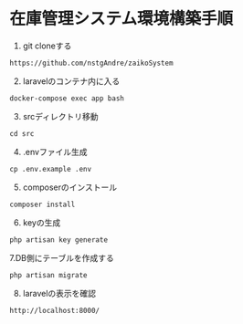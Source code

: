 # 在庫管理システム環境構築手順

1. git cloneする
```
https://github.com/nstgAndre/zaikoSystem
```
2. laravelのコンテナ内に入る
```
docker-compose exec app bash
```
3. srcディレクトリ移動
```
cd src
```
4. .envファイル生成
```
cp .env.example .env
```
5. composerのインストール
```
composer install
```
6. keyの生成
```
php artisan key generate
```
7.DB側にテーブルを作成する
```
php artisan migrate
```
8. laravelの表示を確認
```
http://localhost:8000/
```

